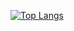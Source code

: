 [![Top Langs](https://github-readme-stats.vercel.app/api/top-langs/?username=Titanc3&theme=tokyonight&size_weight=0.5&count_weight=0.5)](https://github.com/anuraghazra/github-readme-stats)
